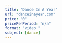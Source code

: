 ```yaml
---
title: "Dance In A Year"
url: "danceinayear.com"
price: "0"
pricePerPeriod: "n/a"
format: "video "
subject: [dance]
---
```

